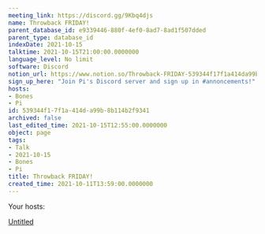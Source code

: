 ```yaml
---
meeting_link: https://discord.gg/9Kbq4djs
name: Throwback FRIDAY!
parent_database_id: e9339446-880f-4ef0-8ad7-8ad1f507dded
parent_type: database_id
indexDate: 2021-10-15
talktime: 2021-10-15T21:00:00.0000000
language_level: No limit
software: Discord
notion_url: https://www.notion.so/Throwback-FRIDAY-539344f17f1a414da99b8b114b2f9341
sign_up_here: "Join Pi's Discord server and sign up in #annoncements!"
hosts:
- Bones
- Pi
id: 539344f1-7f1a-414d-a99b-8b114b2f9341
archived: false
last_edited_time: 2021-10-15T12:55:00.0000000
object: page
tags:
- Talk
- 2021-10-15
- Bones
- Pi
title: Throwback FRIDAY!
created_time: 2021-10-11T13:59:00.0000000
---
```




Your hosts:

[Untitled](https://www.notion.so/482e61b02b9c4456b2b4fe86bb7544c6)   





